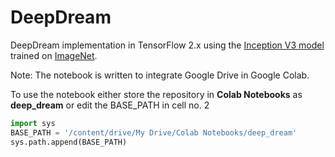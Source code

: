 # DeepDream

DeepDream implementation in TensorFlow 2.x using the [Inception V3 model](https://www.tensorflow.org/api_docs/python/tf/keras/applications/InceptionV3) trained on [ImageNet](http://www.image-net.org/).

Note: The notebook is written to integrate Google Drive in Google Colab.

To use the notebook either store the repository in **Colab Notebooks** as **deep_dream**
or edit the BASE_PATH in cell no. 2

```python
import sys
BASE_PATH = '/content/drive/My Drive/Colab Notebooks/deep_dream'
sys.path.append(BASE_PATH)
```
